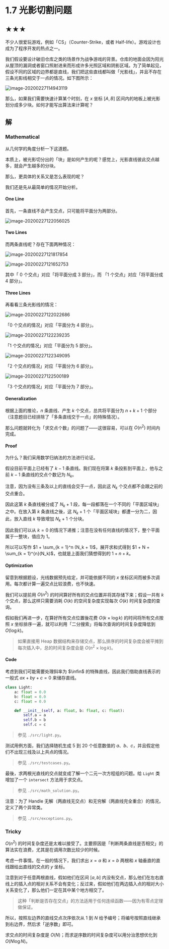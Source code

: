 # 1.7 光影切割问题

## ★★★

不少人很爱玩游戏，例如「CS」（Counter-Strike，或者 Half-life）。游戏设计也成为了程序开发的热点之一。

我们假设要设计破旧仓库之类的场景作为战争游戏的背景。仓库的地面会因为阳光从屋顶的漏洞或者窗口照射进来而形成许多光照区域和阴影区域。为了简单起见，假设不同的区域的边界都是直线，我们把这些直线都叫做「光影线」，并且不存在三条光影线相交于一点的情况。如下图所示：

![image-20200227114943119](readme.assets/image-20200227114943119.png)

那么，如果我们需要快速计算某个时刻，在 $x$ 坐标 $[A, B]$ 区间内的地板上被光影划分成多少块。如何才能写出算法来计算呢？

## 解

 ### Mathematical

从几何学的角度分析一下这道题。

本质上，被光影切分出的「块」是如何产生的呢？感觉上，光影直线彼此交点越多，就会产生越多的分块。

那么，更具体的关系又是怎么表现的呢？

我们还是先从最简单的情况开始分析。

#### One Line

首先，一条直线不会产生交点，只可能将平面分为两部分。

![image-20200227122056025](readme.assets/image-20200227122056025.png)

#### Two Lines

而两条直线呢？存在下面两种情况：

![image-20200227121817854](readme.assets/image-20200227121817854.png)

![image-20200227121652753](readme.assets/image-20200227121652753.png)

其中「 $0$ 个交点」对应「将平面分成 $3$ 部分」，而 「$1$ 个交点」对应「将平面分成 $4$ 部分」。

#### Three Lines

再看看三条光影线的情况：

![image-20200227122022686](readme.assets/image-20200227122022686.png)

「$0$ 个交点的情况」对应「平面分为 $4$ 部分」。

![image-20200227122239235](readme.assets/image-20200227122239235.png)

「$1$ 个交点的情况」对应「平面分为 $5$ 部分」。

![image-20200227122349095](readme.assets/image-20200227122349095.png)

「$2$ 个交点的情况」对应「平面分为 $6$ 部分」。

![image-20200227122500189](readme.assets/image-20200227122500189.png)

「$3$ 个交点的情况」对应「平面分为 $7$ 部分」。

#### Generalization

根据上面的推论，$n$ 条直线、产生 $k$ 个交点，总共将平面分为 $n + k + 1$ 个部分（注意题目已经排除了「多条直线交于一点」的特殊情况）。

那么问题就转化为「求交点个数」的问题了——这很容易，可以在 $O(n^2)$ 时间内完成。

#### Proof

为什么？我们采用数学归纳法的方法进行论证。

假设目前平面上已经有了 $k - 1$ 条直线。我们现在将第 $k$ 条投影到平面上，他与之前 $k - 1$ 条直线的交点个数记为 $N_k$。

注意，因为没有三条及以上的直线会交于一点，因此这 $N_k$ 个交点都不会跟之前的交点重合。

因此这第 $k$ 条直线被分成了 $N_k + 1$ 段，每一段都落在一个不同的「平面区域块」之中。在放入第 $k$ 条直线之後，这 $N_k + 1$ 个「平面区域块」都遭一分为二，因此，放入直线 $k$ 导致增加 $N_k + 1$ 个分块。

因此我们可以从 $k = 0$ 的情况下递推；注意在没有任何直线的情况下，整个平面属于一整块，值应为 $1$。

所以可以写作 $1 + \sum_{k = 1}^n (N_k + 1)$，展开求和式得到 $1 + N + \sum_{k = 1}^{n}(N_k)$，也就是上面我们猜想得到的 $1 + n + k$。

#### Optimization

留意到根据题设，光线数据预先给定，并可能依据不同的 $x$ 坐标区间而被多次调用。每次都计算一遍交点比较浪费，也不快速。

我们可以提前用 $O(n^2)$ 的时间算好所有的交点位置并将其存储下来；假设一共有 $k$ 个交点，那么这样只需要消耗 $O(k)$ 的空间复杂度实现每次 $O(k)$ 时间复杂度的查询。

假如我们再进一步，在算好所有交点位置後花费 $O(k \times \log k)$ 的时间将所有交点按照 $x$ 坐标排序一遍，就可以利用「二分搜索」将每次查询的时间复杂度降低到 $O(\log k)$。

> 如果直接用 Heap 数据结构来存储交点，那么排序的时间复杂度会被平摊到每次插入中，总的时间复杂度会是 $O(n^2 \times \log k)$。

#### Code

考虑到我们可能需要处理斜率为 $\infin$ 的特殊直线，因此我们借助直线表示的一般式 $a x + b y + c = 0$ 来储存直线。

```python
class Light:
    a: float = 0.0
    b: float = 0.0
    c: float = 0.0

    def __init__(self, a: float, b: float, c: float):
        self.a = a
        self.b = b
        self.c = c
```

> 参见 `./src/light.py`。

测试用例方面，我们选择随机生成 $5$ 到 $20$ 个任意数值的 $a$、$b$、$c$，并且假定他们不出现三线及以上共点的情况。

> 参见 `./src/testcases.py`。

最後，求两根光直线的交点就变成了解一个二元一次方程组的问题。给 `Light` 类增加了一个 `intersect` 方法用于求交点。

> 参见 `./src/math_solution.py`。

注意：为了 Handle 无解（两直线无交点）和无穷解（两直线完全重合）的情况，定义了两个异常类。

> 参见 `./src/exceptions.py`。

### Tricky

$O(n^2)$ 的时间复杂度还是太难以接受了。主要原因是「判断两条直线是否相交」的算法实在浪费，尤其是在调用次数比较少的时候。

考虑一件事情。在一般的情况下，我们求出 $x = a$ 和 $x = b$ 两根和 $x$ 轴垂直的直线跟给出直线的交点的 $y$ 坐标。

注意到对于任意两根直线，假如他们在区间 $[a, b]$ 内没有交点，那么他们在左右直线上的插入点的相对关系不会有变化；反过来，假如他们在两边插入点的相对大小关系变化了，那么他们一定在其中某个地方相交了。

> 这种「判断是否存在交点」的方法适用于任何连续函数——因为有零点定理做保证。

所以，按照左边界的直线交点次序依次从 $1$ 到 $N$ 给予编号；将编号按照直线继承到右边界，然后求「逆序数」即可。

求交点的时间复杂度是 $O(N)$；而求逆序数的时间复杂度可以用分治思想优化到 $O(N \log N)$。

